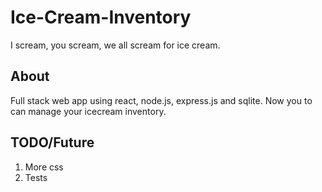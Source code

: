 # Ice-Cream-Inventory
I scream, you scream, we all scream for ice cream. 

## About

Full stack web app using react, node.js, express.js and sqlite. Now you to can manage your icecream inventory. 

## TODO/Future

1. More css
2. Tests
